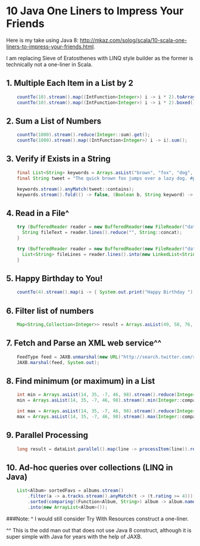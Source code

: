 10 Java One Liners to Impress Your Friends
==========================================

Here is my take using Java 8: http://mkaz.com/solog/scala/10-scala-one-liners-to-impress-your-friends.html.

I am replacing Sieve of Eratosthenes with LINQ style builder as the former is technically not a one-liner in Scala.


## 1. Multiple Each Item in a List by 2

```java
    countTo(10).stream().map((IntFunction<Integer>) i -> i * 2).toArray();
    countTo(10).stream().map((IntFunction<Integer>) i -> i * 2).boxed().into(new ArrayList<Integer>());
```

## 2. Sum a List of Numbers

```java
    countTo(1000).stream().reduce(Integer::sum).get();
    countTo(1000).stream().map((IntFunction<Integer>) i -> i).sum();
```

## 3. Verify if Exists in a String

```java
    final List<String> keywords = Arrays.asList("brown", "fox", "dog", "pangram");
    final String tweet = "The quick brown fox jumps over a lazy dog. #pangram http://www.rinkworks.com/words/pangrams.shtml";

    keywords.stream().anyMatch(tweet::contains);
    keywords.stream().fold(() -> false, (Boolean b, String keyword) -> b || tweet.contains(keyword), (l, r) -> l || r);
```

## 4. Read in a File^

```java
    try (BufferedReader reader = new BufferedReader(new FileReader("data.txt"))) {
      String fileText = reader.lines().reduce("", String::concat);
    }

    try (BufferedReader reader = new BufferedReader(new FileReader("data.txt"))) {
      List<String> fileLines = reader.lines().into(new LinkedList<String>());
    }
```

## 5. Happy Birthday to You!

```java
    countTo(4).stream().map(i -> { System.out.print("Happy Birthday "); if (i == 3) return "dear NAME"; else return "to You"; }).forEach(System.out::println);
```

## 6. Filter list of numbers

```java
    Map<String,Collection<Integer>> result = Arrays.asList(49, 58, 76, 82, 88, 90).stream().groupBy(Functions.forPredicate((Predicate<Integer>) i -> i > 60, "passed", "failed"));
```

## 7. Fetch and Parse an XML web service^^

```java
    FeedType feed = JAXB.unmarshal(new URL("http://search.twitter.com/search.atom?&q=java8"), FeedType.class);
    JAXB.marshal(feed, System.out);
```

## 8. Find minimum (or maximum) in a List

```java
    int min = Arrays.asList(14, 35, -7, 46, 98).stream().reduce(Integer::min).get();
    min = Arrays.asList(14, 35, -7, 46, 98).stream().min(Integer::compare).get();

    int max = Arrays.asList(14, 35, -7, 46, 98).stream().reduce(Integer::max).get();
    max = Arrays.asList(14, 35, -7, 46, 98).stream().max(Integer::compare).get();
```

## 9. Parallel Processing

```java
    long result = dataList.parallel().map(line -> processItem(line)).reduce(0L, (a, b) -> a + b);
```

## 10. Ad-hoc queries over collections (LINQ in Java)

```java
    List<Album> sortedFavs = albums.stream()
        .filter(a -> a.tracks.stream().anyMatch(t -> (t.rating >= 4)))
        .sorted(comparing((Function<Album, String>) album -> album.name))
        .into(new ArrayList<Album>());
```


###Note:
^ I would still consider Try With Resources construct a one-liner.

^^ This is the odd man out that does not use Java 8 construct, although it is super simple with Java for years with the help of JAXB.